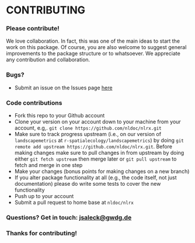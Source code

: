# CONTRIBUTING #

### Please contribute!

We love collaboration.
In fact, this was one of the main ideas to start the work on this package.
Of course, you are also welcome to suggest general improvements to the package structure or to whatsoever.
We appreciate any contribution and collaboration.

### Bugs?

* Submit an issue on the Issues page [here](https://github.com/nldoc/nlrx/issues)

### Code contributions

* Fork this repo to your Github account
* Clone your version on your account down to your machine from your account, e.g,. `git clone https://github.com/nldoc/nlrx.git`
* Make sure to track progress upstream (i.e., on our version of `landscapemetrics` at `r-spatialecology/landscapemetrics`) by doing `git remote add upstream https://github.com/nldoc/nlrx.git`.
Before making changes make sure to pull changes in from upstream by doing either `git fetch upstream` then merge later or `git pull upstream` to fetch and merge in one step
* Make your changes (bonus points for making changes on a new branch)
* If you alter package functionality at all (e.g., the code itself, not just documentation) please do write some tests to cover the new functionality
* Push up to your account
* Submit a pull request to home base at `nldoc/nlrx`

### Questions? Get in touch: [jsaleck@gwdg.de](mailto:jsaleck@gwdg.de)

### Thanks for contributing!
